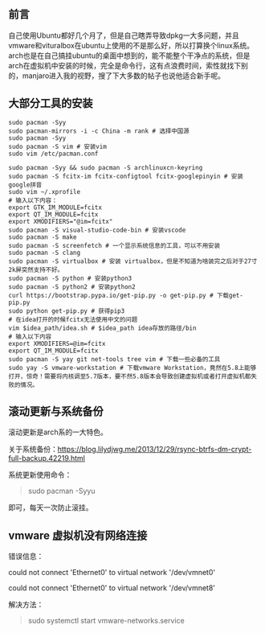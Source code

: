 ## 前言

自己使用Ubuntu都好几个月了，但是自己瞎弄导致dpkg一大多问题，并且vmware和vituralbox在ubuntu上使用的不是那么好，所以打算换个linux系统。arch也是在自己搞挂ubuntu的桌面中想到的，能不能整个干净点的系统，但是arch在虚拟机中安装的时候，完全是命令行，这有点浪费时间，索性就找下别的，manjaro进入我的视野，搜了下大多数的帖子也说他适合新手呢。

## 大部分工具的安装

``` shell
sudo pacman -Syy
sudo pacman-mirrors -i -c China -m rank # 选择中国源
sudo pacman -Syy
sudo pacman -S vim # 安装vim
sudo vim /etc/pacman.conf

sudo pacman -Syy && sudo pacman -S archlinuxcn-keyring
sudo pacman -S fcitx-im fcitx-configtool fcitx-googlepinyin # 安装google拼音
sudo vim ~/.xprofile
# 输入以下内容：
export GTK_IM_MODULE=fcitx
export QT_IM_MODULE=fcitx
export XMODIFIERS="@im=fcitx"
sudo pacman -S visual-studio-code-bin # 安装vscode
sudo pacman -S make
sudo pacman -S screenfetch # 一个显示系统信息的工具，可以不用安装
sudo pacman -S clang
sudo pacman -S virtualbox # 安装 virtualbox，但是不知道为啥装完之后对于27寸 2k屏突然支持不好。
sudo pacman -S python # 安装python3
sudo pacman -S python2 # 安装python2
curl https://bootstrap.pypa.io/get-pip.py -o get-pip.py # 下载get-pip.py
sudo python get-pip.py # 获得pip3
# 在idea打开的时候fcitx无法使用中文的问题
vim $idea_path/idea.sh # $idea_path idea存放的路径/bin
# 输入以下内容
export XMODIFIERS=@im=fcitx
export QT_IM_MODULE=fcitx
sudo pacman -S yay git net-tools tree vim # 下载一些必备的工具
sudo yay -S vmware-workstation # 下载vmware Workstation，竟然在5.8上能够打开，惊奇！需要将内核调至5.7版本，要不然5.8版本会导致创建虚拟机或者打开虚拟机都失败的情况。
```

## 滚动更新与系统备份

滚动更新是arch系的一大特色。

关于系统备份：https://blog.lilydjwg.me/2013/12/29/rsync-btrfs-dm-crypt-full-backup.42219.html



系统更新使用命令：

> sudo pacman -Syyu

即可，每天一次防止滚挂。

## vmware 虚拟机没有网络连接

错误信息：

could not connect 'Ethernet0' to virtual network '/dev/vmnet0'

could not connect 'Ethernet0' to virtual network '/dev/vmnet8'

解决方法：

> sudo systemctl start vmware-networks.service